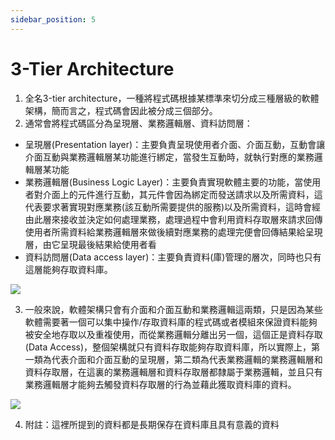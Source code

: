 ```yaml
---
sidebar_position: 5
---
```


# 3-Tier Architecture 

1. 全名3-tier architecture，一種將程式碼根據某標準來切分成三種層級的軟體架構，簡而言之，程式碼會因此被分成三個部分。
2. 通常會將程式碼區分為呈現層、業務邏輯層、資料訪問層：
 - 呈現層(Presentation layer)：主要負責呈現使用者介面、介面互動，互動會讓介面互動與業務邏輯層某功能進行綁定，當發生互動時，就執行對應的業務邏輯層某功能
 - 業務邏輯層(Business Logic Layer)：主要負責實現軟體主要的功能，當使用者對介面上的元件進行互動，其元件會因為綁定而發送請求以及所需資料，這代表要求著實現對應業務(該互動所需要提供的服務)以及所需資料，這時會經由此層來接收並決定如何處理業務，處理過程中會利用資料存取層來請求回傳使用者所需資料給業務邏輯層來做後續對應業務的處理完便會回傳結果給呈現層，由它呈現最後結果給使用者看
 - 資料訪問層(Data access layer)：主要負責資料(庫)管理的層次，同時也只有這層能夠存取資料庫。

 ![](https://res.cloudinary.com/dqfxgtyoi/image/upload/v1634048134/blog/SE/3-tier-arch_qpiq53.png)

3. 一般來說，軟體架構只會有介面和介面互動和業務邏輯這兩類，只是因為某些軟體需要著一個可以集中操作/存取資料庫的程式碼或者模組來保證資料能夠被安全地存取以及重複使用，而從業務邏輯分離出另一個，這個正是資料存取(Data Access)，整個架構就只有資料存取能夠存取資料庫，所以實際上，第一類為代表介面和介面互動的呈現層，第二類為代表業務邏輯的業務邏輯層和資料存取層，在這裏的業務邏輯層和資料存取層都隸屬于業務邏輯，並且只有業務邏輯層才能夠去觸發資料存取層的行為並藉此獲取資料庫的資料。

![](https://res.cloudinary.com/dqfxgtyoi/image/upload/v1634049406/blog/SE/2-tier-simple-arch_xgicv5.png)

4. 附註：這裡所提到的資料都是長期保存在資料庫且具有意義的資料